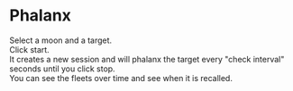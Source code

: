 # Phalanx

Select a moon and a target.  
Click start.  
It creates a new session and will phalanx the target every "check interval" seconds until you click stop.  
You can see the fleets over time and see when it is recalled.  